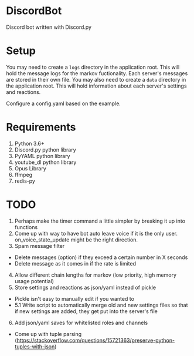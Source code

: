 # DiscordBot
Discord bot written with Discord.py

# Setup
You may need to create a `logs` directory in the application root. This will hold the message logs for the markov fuctionality. Each server's messages are stored in their own file.
You may also need to create a `data` directory in the application root. This will hold information about each server's settings and reactions.

Configure a config.yaml based on the example.

# Requirements
1. Python 3.6+
2. Discord.py python library
3. PyYAML python library
4. youtube_dl python library
5. Opus Library
6. ffmpeg
7. redis-py

# TODO
1. Perhaps make the timer command a little simpler by breaking it up into functions
2. Come up with way to have bot auto leave voice if it is the only user. on_voice_state_update might be the right direction.
3. Spam message filter
  * Delete messages (option) if they exceed a certain number in X seconds
  * Delete message as it comes in if the rate is limited
4. Allow different chain lengths for markov (low priority, high memory usage potential)
5. Store settings and reactions as json/yaml instead of pickle
  * Pickle isn't easy to manually edit if you wanted to
  * 5.1 Write script to automatically merge old and new settings files so that if new settings are added, they get put into the server's file
6. Add json/yaml saves for whitelisted roles and channels
  * Come up with tuple parsing (https://stackoverflow.com/questions/15721363/preserve-python-tuples-with-json)